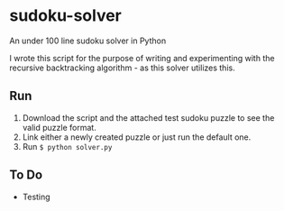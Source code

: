# sudoku-solver
An under 100 line sudoku solver in Python

I wrote this script for the purpose of writing and experimenting with the recursive backtracking algorithm - as this solver utilizes this.

## Run

1. Download the script and the attached test sudoku puzzle to see the valid puzzle format.
2. Link either a newly created puzzle or just run the default one.
3. Run `$ python solver.py`


## To Do

+ Testing